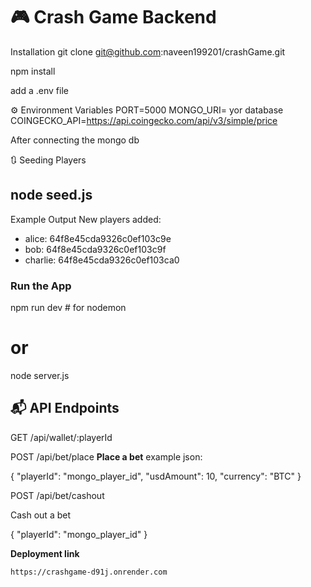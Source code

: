 # 🎮 Crash Game Backend

Installation
git clone git@github.com:naveen199201/crashGame.git

npm install

add a .env  file

⚙️ Environment Variables
PORT=5000
MONGO_URI= yor database
COINGECKO_API=https://api.coingecko.com/api/v3/simple/price

After connecting the mongo db

🔃 Seeding Players
 ## node seed.js

Example Output
New players added:
- alice: 64f8e45cda9326c0ef103c9e
- bob: 64f8e45cda9326c0ef103c9f
- charlie: 64f8e45cda9326c0ef103ca0

### Run the App
npm run dev    # for nodemon
# or
node server.js


## 📬 API Endpoints
GET /api/wallet/:playerId

POST /api/bet/place
**Place a bet**
example json:

{
  "playerId": "mongo_player_id",
  "usdAmount": 10,
  "currency": "BTC"
}

POST /api/bet/cashout

Cash out a bet

{
  "playerId": "mongo_player_id"
}

**Deployment link**

    https://crashgame-d91j.onrender.com
